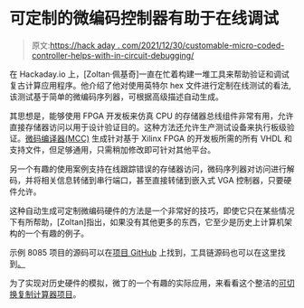 # 可定制的微编码控制器有助于在线调试

> 原文:[https://hack aday . com/2021/12/30/customable-micro-coded-controller-helps-with-in-circuit-debugging/](https://hackaday.com/2021/12/30/customisable-micro-coded-controller-helps-with-in-circuit-debugging/)

在 Hackaday.io 上，[Zoltan·佩基奇]一直在忙着构建一堆工具来帮助验证和调试复古计算应用程序。他介绍了他对使用英特尔 hex 文件进行定制在线测试的看法,该测试基于简单的微编码序列器，可根据高级描述自动生成。

其思想是，能够使用 FPGA 开发板来仿真 CPU 的存储器总线组件非常有用，允许直接存储器访问以用于设计验证目的。这种方法还允许生产测试设备来执行板级验证。[微码编译器(MCC)](https://hackaday.io/project/172073-microcoding-for-fpgas/log/179214-microcode-compiler-in-fpga-toolchain) 生成针对基于 Xilinx FPGA 的开发板所需的所有 VHDL 和支持文件，但足够通用，只需稍加修改即可针对其他平台。

另一个有趣的使用案例支持在线跟踪错误的存储器访问，微码序列器对访问进行解码，并将相关信息转储到串行端口，甚至直接转储到嵌入式 VGA 控制器，只要硬件允许。

这种自动生成可定制微编码硬件的方法是一个非常好的技巧，即使它只在某些情况下有所帮助，[Zoltan]指出，如果没有其他更多的东西，它至少是历史上计算机架构的一个有趣的例子。

示例 8085 项目的源码可以在[项目 GitHub](https://github.com/zpekic/sys_sbc8085) 上找到，工具链源码也可以在这里找到[。](https://github.com/zpekic/MicroCodeCompiler)

为了实现对历史硬件的模拟，微丁的一个有趣的实际应用，来看看这个整洁的[可切换复制计算器项目](https://hackaday.com/2019/11/13/two-vintage-calculators-in-one/)。